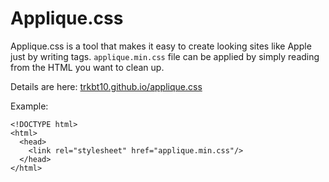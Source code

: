 # Applique.css
Applique.css is a tool that makes it easy to create looking sites like Apple just by writing tags.
`applique.min.css` file can be applied by simply reading from the HTML you want to clean up.

Details are here: [trkbt10.github.io/applique.css](http://trkbt10.github.io/applique.css)

Example:
```
<!DOCTYPE html>
<html>
  <head>
    <link rel="stylesheet" href="applique.min.css"/>
  </head>
</html>
```
